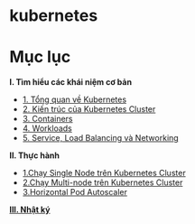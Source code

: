# kubernetes
# Mục lục
**I. Tìm hiểu các khái niệm cơ bản**
  - [1. Tổng quan về Kubernetes](https://github.com/smoothkt4951/kubernetes-notebook/blob/main/report/_basics%20concepts_/1._overview_/README.md)
  - [2. Kiến trúc của Kubernetes Cluster](https://github.com/smoothkt4951/kubernetes-notebook/tree/main/report/_basics%20concepts_/2._cluster_architecture_)
  - [3. Containers](https://github.com/smoothkt4951/kubernetes-notebook/tree/main/report/_basics%20concepts_/3._containers_)
  - [4. Workloads](https://github.com/smoothkt4951/kubernetes-notebook/tree/main/report/_basics%20concepts_/4._workload_)
  - [5. Service, Load Balancing và Networking](https://github.com/smoothkt4951/kubernetes-notebook/tree/main/report/_basics%20concepts_/5._services_loadBalancing_networking_)

**II. Thực hành**
  - [1.Chạy Single Node trên Kubernetes Cluster](https://github.com/smoothkt4951/kubernetes-notebook/blob/main/report/_practice_/1.Launch-Single-Node-Kubernetes-Cluster)
  - [2.Chạy Multi-node trên Kubernetes Cluster](https://github.com/smoothkt4951/kubernetes-notebook/tree/main/report/_practice_/2.Launch-a-multi-node-cluster)
  - [3.Horizontal Pod Autoscaler](https://github.com/smoothkt4951/kubernetes-notebook/tree/main/report/_practice_/3.HPA)

[**III. Nhật ký**](https://github.com/smoothkt4951/kubernetes-notebook/tree/main/diary)

